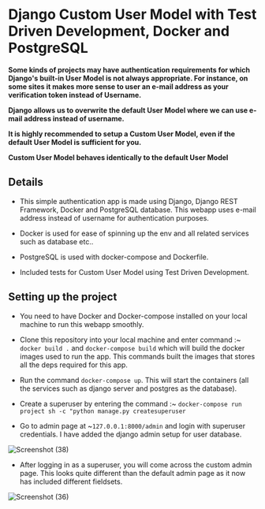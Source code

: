 # Django Custom User Model with Test Driven Development, Docker and PostgreSQL

**Some kinds of projects may have authentication requirements for which Django's built-in User Model is not always appropriate. For instance, on some sites it makes more sense to user an e-mail address as your verification token instead of Username.**

**Django allows us to overwrite the default User Model where we can use e-mail address instead of username.**

**It is highly recommended to setup a Custom User Model, even if the default User Model is sufficient for you.**

**Custom User Model behaves identically to the default User Model**

## Details
* This simple authentication app is made using Django, Django REST Framework, Docker and PostgreSQL database. This webapp uses e-mail address instead of username for authentication purposes.

* Docker is used for ease of spinning up the env and all related services such as database etc..
* PostgreSQL is used with docker-compose and Dockerfile.
* Included tests for Custom User Model using Test Driven Development.


## Setting up the project

* You need to have Docker and Docker-compose installed on your local machine to run this webapp smoothly.

* Clone this repository into your local machine and enter command :~ `docker build .` and `docker-compose build` which will build the docker images used to run the app. This commands built the images that stores all the deps required for this app.

* Run the command `docker-compose up`. This will start the containers (all the services such as django server and postgres as the database).

* Create a superuser by entering the command :~ `docker-compose run project sh -c "python manage.py createsuperuser`

* Go to admin page at ~`127.0.0.1:8000/admin` and login with superuser credentials. I have added the django admin setup for user database.


![Screenshot (38)](https://user-images.githubusercontent.com/55087178/110636058-d664a480-81d1-11eb-8665-fbdfe8a69666.png)

* After logging in as a superuser, you will come across the custom admin page. This looks quite different than the default admin page as it now has included different fieldsets.


![Screenshot (36)](https://user-images.githubusercontent.com/55087178/110634265-c946b600-81cf-11eb-8f13-3795e70454e7.png)



